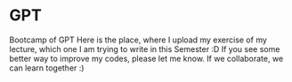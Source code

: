 # GPT
Bootcamp of GPT
Here is the place, where I upload my exercise of my lecture, which one I am trying to write in this Semester :D If you see some better way to improve my codes, please let me know. If we collaborate, we can learn together :)
